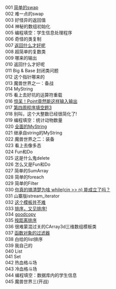 001	[简单的swap](pkucpp/001.cpp)	  
002	难一点的swap	  
003	好怪异的返回值	  
004	神秘的数组初始化	  
005	编程填空：学生信息处理程序	  
006	奇怪的类复制	  
007	[返回什么才好呢](pkucpp/007.cpp)  
008	超简单的复数类	  
009	哪来的输出	  
010	返回什么才好呢  
011	Big & Base 封闭类问题	  
012	这个指针哪来的	  
013	魔兽世界之一：备战	  
014	MyString	  
015	看上去好坑的运算符重载	  
016	[惊呆！Point竟然能这样输入输出](./pkucpp/016.cpp)	   
017	[第四周程序填空题3](./pkucpp/017.cpp)  
018	别叫，这个大整数已经很简化了!	  
019	编程填空：统计动物数量	  
020	[全面的MyString](pkucpp/020.cpp)	  
021	继承自string的MyString	  
022	魔兽世界之二：装备	  
023	看上去像多态	  
024	Fun和Do	  
025	这是什么鬼delete	   
026	怎么又是Fun和Do	  
027	简单的SumArray	  
028	简单的foreach	  
029	简单的Filter	   
030	[你真的搞清楚为啥 while(cin >> n) 能成立了吗？](./pkucpp/030.cpp)       
031	山寨版istream_iterator	  
032	[这个模板并不难](./pkucpp/032.cpp)       
033	[排序，又见排序!](./pkucpp/033.cpp)   
034 [goodcopy](./pkucpp/034.cpp)       
035	[按距离排序](./pkucpp/035.cpp)         
036	很难蒙混过关的CArray3d三维数组模板类  
037	[函数对象的过滤器](./pkucpp/037.cpp)   
038	白给的list排序  
039	我自己的  
040	List  
041	Set  
042	热血格斗场  
043	冷血格斗场  
044	编程填空：数据库内的学生信息  
045	魔兽世界三(开战)  
